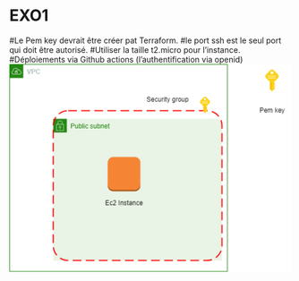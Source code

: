 # EXO1
#Le Pem key devrait être créer pat Terraform.
#le port ssh est le seul port qui doit être autorisé.
#Utiliser la taille t2.micro pour l’instance.
#Déploiements via Github actions (l’authentification via openid)
![alt text](ec2.drawio.png)

